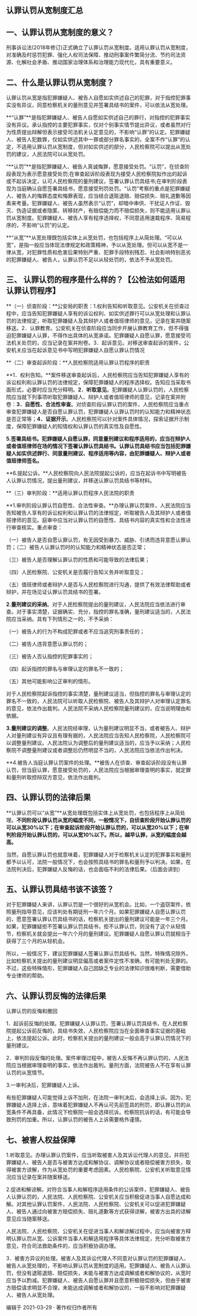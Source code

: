 ## 认罪认罚从宽制度汇总

## **一、认罪认罚从宽制度的意义？**

刑事诉讼法(2018年修订)正式确立了认罪认罚从宽制度。适用认罪认罚从宽制度，对准确及时惩罚犯罪、强化人权司法保障、推动刑事案件繁简分流、节约司法资源、化解社会矛盾、推动国家治理体系和治理能力现代化，具有重要意义。

## **二、什么是认罪认罚从宽制度？**

认罪认罚从宽是指犯罪嫌疑人、被告人自愿如实供述自己的犯罪，对于指控犯罪事实没有异议，同意检察机关的量刑意见并签署具结书的案件，可以依法从宽处理。

**“认罪”**是指犯罪嫌疑人、被告人自愿如实供述自己的罪行，对指控的犯罪事实没有异议。承认指控的主要犯罪事实，仅对个别事实情节提出异议，或者虽然对行为性质提出辩解但表示接受司法机关认定意见的，不影响“认罪”的认定。犯罪嫌疑人、被告人犯数罪，仅如实供述其中一罪或部分罪名事实的，全案不作“认罪”的认定，不适用认罪认罚从宽制度，但对如实供述的部分，人民检察院可以提出从宽处罚的建议，人民法院可以从宽处罚。

“**认罚”**是指犯罪嫌疑人、被告人真诚悔罪，愿意接受处罚。“认罚”，在侦查阶段表现为表示愿意接受处罚;在审查起诉阶段表现为接受人民检察院拟作出的起诉或不起诉决定，认可人民检察院的量刑建议，签署认罪认罚具结书;在审判阶段表现为当庭确认自愿签署具结书，愿意接受刑罚处罚。“认罚”考察的重点是犯罪嫌疑人、被告人的悔罪态度和悔罪表现，应当结合退赃退赔、赔偿损失、赔礼道歉等因素来考量。犯罪嫌疑人、被告人虽然表示“认罚”，却暗中串供、干扰证人作证、毁灭、伪造证据或者隐匿、转移财产，有赔偿能力而不赔偿损失，则不能适用认罪认罚从宽制度。犯罪嫌疑人、被告人享有程序选择权，不同意适用速裁程序、简易程序的，不影响“认罚”的认定。

**“从宽”**从宽处理既包括实体上从宽处罚，也包括程序上从简处理。“可以从宽”，是指一般应当体现法律规定和政策精神，予以从宽处理。但可以从宽不是一律从宽，对犯罪性质和危害后果特别严重、犯罪手段特别残忍、社会影响特别恶劣的犯罪嫌疑人、被告人，认罪认罚不足以从轻处罚的，依法不予从宽处罚。

## 三、 认罪认罚的程序是什么样的？【公检法如何适用认罪认罚程序】

**（一）侦查阶段：**公安局的职责：1.权利告知和听取意见。公安机关在侦查过程中，应当告知犯罪嫌疑人享有的诉讼权利、如实供述罪行可以从宽处理和认罪认罚的法律规定，听取犯罪嫌疑人及其辩护人或者值班律师的意见，记录在案并随案移送。2．认罪教育。公安机关在侦查阶段应当同步开展认罪教育工作，但不得强迫犯罪嫌疑人认罪，不得作出具体的从宽承诺。犯罪嫌疑人自愿认罪，愿意接受司法机关处罚的，应当记录在案并附卷。3．起诉意见。对移送审查起诉的案件，公安机关应当在起诉意见书中写明犯罪嫌疑人自愿认罪认罚情况

**（二）审查起诉阶段：**人民检察院适用认罪认罚程序的职责

**1．权利告知。**案件移送审查起诉后，人民检察院应当告知犯罪嫌疑人享有的诉讼权利和认罪认罚的法律规定，保障犯罪嫌疑人的程序选择权。告知应当采取书面形式，必要时应当充分释明。**2．听取意见**。犯罪嫌疑人认罪认罚的，人民检察院应当就下列事项听取犯罪嫌疑人、辩护人或者值班律师的意见，记录在案并附卷：**3．自愿性、合法性审查**。对侦查阶段认罪认罚的案件，人民检察院应当重点审查犯罪嫌疑人是否自愿认罪认罚，犯罪嫌疑人认罪认罚时的认知能力和精神状态是否正常等；**4．证据开示**。人民检察院可以针对案件具体情况，探索证据开示制度，保障犯罪嫌疑人的知情权和认罪认罚的真实性及自愿性。

**5.签署具结书。犯罪嫌疑人自愿认罪，同意量刑建议和程序适用的，应当在辩护人或者值班律师在场的情况下签署认罪认罚具结书。认罪认罚具结书应当包括犯罪嫌疑人如实供述罪行、同意量刑建议、程序适用等内容，由犯罪嫌疑人、辩护人或者值班律师签名。**

**6.提起公诉。**人民检察院向人民法院提起公诉的，应当在起诉书中写明被告人认罪认罚情况，提出量刑建议，并移送认罪认罚具结书等材料。

**（三）审判阶段：**适用认罪认罚程序人民法院的职责

**1.审判阶段认罪认罚自愿性、合法性审查。**办理认罪认罚案件，人民法院应当告知被告人享有的诉讼权利和认罪认罚的法律规定，听取被告人及其辩护人或者值班律师的意见。庭审中应当对认罪认罚的自愿性、具结书内容的真实性和合法性进行审查核实。重点审查：

（一）被告人是否自愿认罪认罚，有无因受到暴力、威胁、引诱而违背意愿认罪认罚；（二）被告人认罪认罚时的认知能力和精神状态是否正常；

（三）被告人是否理解认罪认罚的性质和可能导致的法律后果；

（四）人民检察院、公安机关是否履行告知义务并听取意见；

（五）值班律师或者辩护人是否与人民检察院进行沟通，提供了有效法律帮助或者辩护，并在场见证认罪认罚具结书的签署。

**2.量刑建议的采纳**。对于人民检察院提出的量刑建议，人民法院应当依法进行审查。对于事实清楚，证据确实、充分，指控的罪名准确，量刑建议适当的，人民法院应当采纳。具有下列情形之一的，不予采纳：

（一）被告人的行为不构成犯罪或者不应当追究刑事责任的；

（二）被告人违背意愿认罪认罚的；

（三）被告人否认指控的犯罪事实的；

（四）起诉指控的罪名与审理认定的罪名不一致的；

（五）其他可能影响公正审判的情形。

对于人民检察院起诉指控的事实清楚，量刑建议适当，但指控的罪名与审理认定的罪名不一致的，人民法院可以听取人民检察院、被告人及其辩护人对审理认定罪名的意见，依法作出裁判。人民法院不采纳人民检察院量刑建议的，应当说明理由和依据。

**3.量刑建议的调整**。人民法院经审理，认为量刑建议明显不当，或者被告人、辩护人对量刑建议有异议且有理有据的，人民法院应当告知人民检察院，人民检察院可以调整量刑建议。人民法院认为调整后的量刑建议适当的，应当予以采纳；人民检察院不调整量刑建议或者调整后仍然明显不当的，人民法院应当依法作出判决。

**4.被告人当庭认罪认罚案件的处理。**被告人在侦查、审查起诉阶段没有认罪认罚，但当庭认罪，愿意接受处罚的，人民法院应当根据审理查明的事实，就定罪和量刑听取控辩双方意见，依法作出裁判。

## 四、认罪认罚的法律后果

**认罪认罚可以“从宽”**从宽处理既包括实体上从宽处罚，也包括程序上从简处理。**不同阶段认罪认罚从宽的幅度不同，一般情况下，自侦查阶段开始认罪认罚的可以从宽30%以下；在审查起诉阶段开始认罪认罚的，可以从宽20%以下；在审判阶段开始认罪认罚的，可以从宽10%以下。所以，越早认罪，从宽的幅度会越高。**

当然，自愿认罪认罚也就意味着，犯罪嫌疑人对于检察机关认定的犯罪事实和量刑都予以认可，法院一般情况下，也会按照具结书的罪名和量刑予以判决。如果，在法院判决后，犯罪嫌疑人反悔的话，也会面临不利的法律后果。（后面会讲到）

## 五、认罪认罚具结书该不该签？

对于犯罪嫌疑人来讲，认罪认罚是一个很好的从宽机会。比如，一个盗窃案件，依照量刑指导意见，应该判处有期徒刑一年六个月。如果犯罪嫌疑人自愿认罪认罚的，愿意签署认罪认罚具结书的话，检察机关提出的量刑建议可能是一年三个月。如果，犯罪嫌疑拒不签署认罪认罚具结书，拒不认罪认罚，则没有了这个从轻情节，检察机关就会提出一年六个月的量刑建议。犯罪嫌疑人自愿认罪认罚就相当于获得了三个月的从轻机会。

所以，一般情况下，建议犯罪嫌疑人签署认罪认罚具结书。当然，特殊情况除外，比如检察机关提出的量刑建议明显偏高或者案件定性不准确，有可能判处无罪的。不过，这些特殊情形，犯罪嫌疑人自己因缺乏专业的法律知识很难判断，需要借助专业律师的帮助。

## 六、认罪认罚反悔的法律后果

认罪认罚的反悔和撤回

1．起诉前反悔的处理。犯罪嫌疑人认罪认罚，签署认罪认罚具结书，在人民检察院提起公诉前反悔的，具结书失效，人民检察院应当在全面审查事实证据的基础上，依法提起公诉。此时，检察机关提出的量刑建议一般会高于认罪认罚情况下的量刑建议。

2．审判阶段反悔的处理。案件审理过程中，被告人反悔不再认罪认罚的，人民法院应当根据审理查明的事实，依法作出裁判。量刑方面，法院被告人不在享有认罪认罚的从宽情节。

3.一审判决后，犯罪嫌疑人上诉。

有些犯罪嫌疑人可能觉得上诉不加刑，在法院一审判决后，会选择上诉。因为，犯罪嫌疑人选择上诉，意味着犯罪嫌疑人不再认可先前签具的刑罚，即认罪认罚的从宽条件不再具备，此情况下检察院一般会选择抗诉。检察院抗诉的话，有可能会导致刑罚的加重。所以，认罪认罚的被告人上诉需要格外谨慎。

## 七、被害人权益保障

1.听取意见。办理认罪认罚案件，应当听取被害人及其诉讼代理人的意见，并将犯罪嫌疑人、被告人是否与被害方达成和解协议、调解协议或者赔偿被害方损失，取得被害方谅解，作为从宽处罚的重要考虑因素。人民检察院、公安机关听取意见情况应当记录在案并随案移送。

2.促进和解谅解。对符合当事人和解程序适用条件的公诉案件，犯罪嫌疑人、被告人认罪认罚的，人民法院、人民检察院、公安机关应当积极促进当事人自愿达成和解。对其他认罪认罚案件，人民法院、人民检察院、公安机关可以促进犯罪嫌疑人、被告人通过向被害方赔偿损失、赔礼道歉等方式获得谅解，被害方出具的谅解意见应当随案移送。

人民法院、人民检察院、公安机关在促进当事人和解谅解过程中，应当向被害方释明认罪认罚从宽、公诉案件当事人和解适用程序等具体法律规定，充分听取被害方意见，符合司法救助条件的，应当积极协调办理。

3．被害方异议的处理。被害人及其诉讼代理人不同意对认罪认罚的犯罪嫌疑人、被告人从宽处理的，不影响认罪认罚从宽制度的适用。犯罪嫌疑人、被告人认罪认罚，但没有退赃退赔、赔偿损失，未能与被害方达成调解或者和解协议的，从宽时应当予以酌减。犯罪嫌疑人、被告人自愿认罪并且愿意积极赔偿损失，但由于被害方赔偿请求明显不合理，未能达成调解或者和解协议的，一般不影响对犯罪嫌疑人、被告人从宽处理。

编辑于 2021-03-29 · 著作权归作者所有